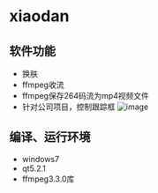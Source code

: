 # xiaodan
## 软件功能
- 换肤
- ffmpeg收流
- ffmpeg保存264码流为mp4视频文件
- 针对公司项目，控制跟踪框
![image](https://github.com/xian0gang/xiaodan/tree/master/image/pic.jpg)
## 编译、运行环境
- windows7
- qt5.2.1
- ffmpeg3.3.0库
